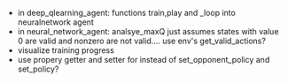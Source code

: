 * in deep_qlearning_agent: functions train,play and _loop into neuralnetwork agent
* in neural_network_agent: analsye_maxQ just assumes states with value 0 are valid and nonzero are not valid.... use env's get_valid_actions?
* visualize training progress
* use propery getter and setter for instead of set_opponent_policy and set_policy?